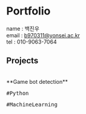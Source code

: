 # Portfolio
name : 백진우 <br>
email : b970311@yonsei.ac.kr <br>
tel : 010-9063-7064
## Projects
<br>
**Game bot detection** 
<br>
<pre>
#Python 
</pre>
<pre>
#MachineLearning
</pre>




